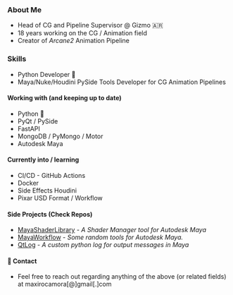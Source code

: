 ### About Me
+ Head of CG and Pipeline Supervisor @ Gizmo :argentina:
+ 18 years working on the CG / Animation field
+ Creator of *Arcane2* Animation Pipeline

### Skills
+ Python Developer :snake:
+ Maya/Nuke/Houdini PySide Tools Developer for CG Animation Pipelines

#### Working with (and keeping up to date)
+ Python :snake:
+ PyQt / PySide
+ FastAPI
+ MongoDB / PyMongo / Motor
+ Autodesk Maya

#### Currently into / learning
+ CI/CD - GitHub Actions
+ Docker
+ Side Effects Houdini
+ Pixar USD Format / Workflow

#### Side Projects (Check Repos)
+ [MayaShaderLibrary](https://github.com/MaxRocamora/MayaShaderLibrary) - *A Shader Manager tool for Autodesk Maya*
+ [MayaWorkflow](https://github.com/MaxRocamora/MayaWorkflow) - *Some random tools for Autodesk Maya.*
+ [QtLog](https://github.com/MaxRocamora/QtLog) - *A custom python log for output messages in Maya*

#### 💬 Contact
+ Feel free to reach out regarding anything of the above (or related fields) at maxirocamora[@]gmail[.]com

